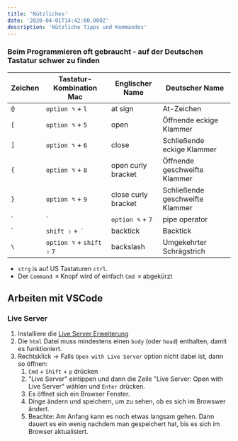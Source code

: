 ```yaml
---
title: 'Nützliches'
date: '2020-04-01T14:42:00.000Z'
description: 'Nützliche Tipps und Kommandos'
---
```


### Beim Programmieren oft gebraucht - auf der Deutschen Tastatur schwer zu finden

| Zeichen                                                            | Tastatur-Kombination **Mac** | Englischer Name     | Deutscher Name                  |
| ------------------------------------------------------------------ | ---------------------------- | ------------------- | ------------------------------- |
| `@`                                                                | `option ⌥` + `l`             | at sign             | At-Zeichen                      |
| `[`                                                                | `option ⌥` + `5`             | open                | Öffnende eckige Klammer         |
| `]`                                                                | `option ⌥` + `6`             | close               | Schließende eckige Klammer      |
| `{`                                                                | `option ⌥` + `8`             | open curly bracket  | Öffnende geschweifte Klammer    |
| `}`                                                                | `option ⌥` + `9`             | close curly bracket | Schließende geschweifte Klammer |
| `|`                                                                | `option ⌥` + `7`             | pipe operator       | Vertikale Leiste                |
| \`                                                                 | `shift ⇧` + `´`              | backtick            | Backtick                        |
| `\`|`option ⌥` + `shift ⇧` `7`|backslash| Umgekehrter Schrägstrich |

- `strg` is auf US Tastaturen `ctrl`.
- Der `Command ⌘` Knopf wird of einfach `Cmd ⌘` abgekürzt

## Arbeiten mit VSCode

### Live Server

1. Installiere die [Live Server Erweiterung](https://marketplace.visualstudio.com/items?itemName=ritwickdey.LiveServer)
2. Die `html` Datei muss mindestens einen `body` (oder `head`) enthalten, damit es funktioniert.
3. Rechtsklick -> Falls `Open with Live Server` option nicht dabei ist, dann so öffnen:
   1. `Cmd` + `Shift` + `p` drücken
   2. "Live Server" eintippen und dann die Zeile "Live Server: Open with Live Server" wählen und `Enter` drücken.
   3. Es öffnet sich ein Browser Fenster.
   4. Dinge ändern und speichern, um zu sehen, ob es sich im Browswer ändert.
   5. Beachte: Am Anfang kann es noch etwas langsam gehen. Dann dauert es ein wenig nachdem man gespeichert hat, bis es sich im Browser aktualisiert.
